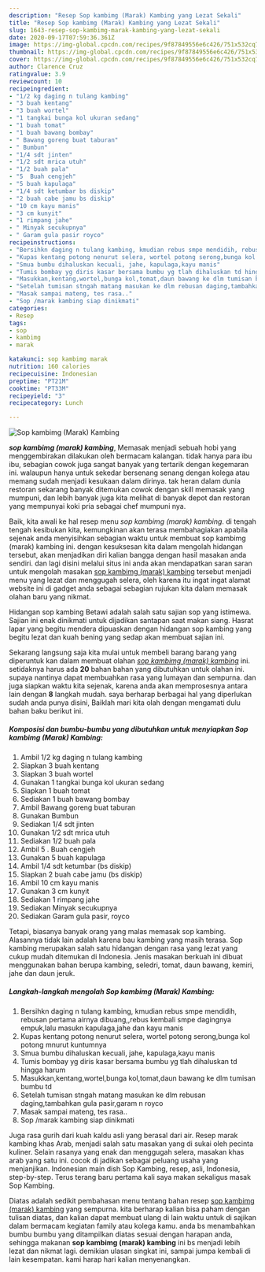 ```yaml
---
description: "Resep Sop kambimg (Marak) Kambing yang Lezat Sekali"
title: "Resep Sop kambimg (Marak) Kambing yang Lezat Sekali"
slug: 1643-resep-sop-kambimg-marak-kambing-yang-lezat-sekali
date: 2020-09-17T07:59:36.361Z
image: https://img-global.cpcdn.com/recipes/9f87849556e6c426/751x532cq70/sop-kambimg-marak-kambing-foto-resep-utama.jpg
thumbnail: https://img-global.cpcdn.com/recipes/9f87849556e6c426/751x532cq70/sop-kambimg-marak-kambing-foto-resep-utama.jpg
cover: https://img-global.cpcdn.com/recipes/9f87849556e6c426/751x532cq70/sop-kambimg-marak-kambing-foto-resep-utama.jpg
author: Clarence Cruz
ratingvalue: 3.9
reviewcount: 10
recipeingredient:
- "1/2 kg daging n tulang kambing"
- "3 buah kentang"
- "3 buah wortel"
- "1 tangkai bunga kol ukuran sedang"
- "1 buah tomat"
- "1 buah bawang bombay"
- " Bawang goreng buat taburan"
- " Bumbun"
- "1/4 sdt jinten"
- "1/2 sdt mrica utuh"
- "1/2 buah pala"
- "5  Buah cengjeh"
- "5 buah kapulaga"
- "1/4 sdt ketumbar bs diskip"
- "2 buah cabe jamu bs diskip"
- "10 cm kayu manis"
- "3 cm kunyit"
- "1 rimpang jahe"
- " Minyak secukupnya"
- " Garam gula pasir royco"
recipeinstructions:
- "Bersihkn daging n tulang kambing, kmudian rebus smpe mendidih, rebusan pertama airnya dibuang,,rebus kembali smpe dagingnya empuk,lalu masukn kapulaga,jahe dan kayu manis"
- "Kupas kentang potong nenurut selera, wortel potong serong,bunga kol potong mnurut kuntumnya"
- "Smua bumbu dihaluskan kecuali, jahe, kapulaga,kayu manis"
- "Tumis bombay yg diris kasar bersama bumbu yg tlah dihaluskan td hingga harum"
- "Masukkan,kentang,wortel,bunga kol,tomat,daun bawang ke dlm tumisan bumbu td"
- "Setelah tumisan stngah matang masukan ke dlm rebusan daging,tambahkan gula pasir,garam n royco"
- "Masak sampai mateng, tes rasa.."
- "Sop /marak kambing siap dinikmati"
categories:
- Resep
tags:
- sop
- kambimg
- marak

katakunci: sop kambimg marak 
nutrition: 160 calories
recipecuisine: Indonesian
preptime: "PT21M"
cooktime: "PT33M"
recipeyield: "3"
recipecategory: Lunch

---
```



![Sop kambimg (Marak) Kambing](https://img-global.cpcdn.com/recipes/9f87849556e6c426/751x532cq70/sop-kambimg-marak-kambing-foto-resep-utama.jpg)

<b><i>sop kambimg (marak) kambing</i></b>, Memasak menjadi sebuah hobi yang menggembirakan dilakukan oleh bermacam kalangan. tidak hanya para ibu ibu, sebagian cowok juga sangat banyak yang tertarik dengan kegemaran ini. walaupun hanya untuk sekedar bersenang senang dengan kolega atau memang sudah menjadi kesukaan dalam dirinya. tak heran dalam dunia restoran sekarang banyak ditemukan cowok dengan skill memasak yang mumpuni, dan lebih banyak juga kita melihat di banyak depot dan restoran yang mempunyai koki pria sebagai chef mumpuni nya.

Baik, kita awali ke hal resep menu <i>sop kambimg (marak) kambing</i>. di tengah tengah kesibukan kita, kemungkinan akan terasa membahagiakan apabila sejenak anda menyisihkan sebagian waktu untuk membuat sop kambimg (marak) kambing ini. dengan kesuksesan kita dalam mengolah hidangan tersebut, akan menjadikan diri kalian bangga dengan hasil masakan anda sendiri. dan lagi disini melalui situs ini anda akan mendapatkan saran saran untuk mengolah masakan <u>sop kambimg (marak) kambing</u> tersebut menjadi menu yang lezat dan menggugah selera, oleh karena itu ingat ingat alamat website ini di gadget anda sebagai sebagian rujukan kita dalam memasak olahan baru yang nikmat.

Hidangan sop kambing Betawi adalah salah satu sajian sop yang istimewa. Sajian ini enak dinikmati untuk dijadikan santapan saat makan siang. Hasrat lapar yang begitu mendera dipuaskan dengan hidangan sop kambing yang begitu lezat dan kuah bening yang sedap akan membuat sajian ini.


Sekarang langsung saja kita mulai untuk membeli barang barang yang diperuntuk kan dalam membuat olahan <u><i>sop kambimg (marak) kambing</i></u> ini. setidaknya harus ada <b>20</b> bahan bahan yang dibutuhkan untuk olahan ini. supaya nantinya dapat membuahkan rasa yang lumayan dan sempurna. dan juga siapkan waktu kita sejenak, karena anda akan memprosesnya antara lain dengan <b>8</b> langkah mudah. saya berharap berbagai hal yang diperlukan sudah anda punya disini, Baiklah mari kita olah dengan mengamati dulu bahan baku berikut ini.

<!--inarticleads1-->

##### Komposisi dan bumbu-bumbu yang dibutuhkan untuk menyiapkan Sop kambimg (Marak) Kambing:

1. Ambil 1/2 kg daging n tulang kambing
1. Siapkan 3 buah kentang
1. Siapkan 3 buah wortel
1. Gunakan 1 tangkai bunga kol ukuran sedang
1. Siapkan 1 buah tomat
1. Sediakan 1 buah bawang bombay
1. Ambil  Bawang goreng buat taburan
1. Gunakan  Bumbun
1. Sediakan 1/4 sdt jinten
1. Gunakan 1/2 sdt mrica utuh
1. Sediakan 1/2 buah pala
1. Ambil 5 . Buah cengjeh
1. Gunakan 5 buah kapulaga
1. Ambil 1/4 sdt ketumbar (bs diskip)
1. Siapkan 2 buah cabe jamu (bs diskip)
1. Ambil 10 cm kayu manis
1. Gunakan 3 cm kunyit
1. Sediakan 1 rimpang jahe
1. Sediakan  Minyak secukupnya
1. Sediakan  Garam gula pasir, royco


Tetapi, biasanya banyak orang yang malas memasak sop kambing. Alasannya tidak lain adalah karena bau kambing yang masih terasa. Sop kambing merupakan salah satu hidangan dengan rasa yang lezat yang cukup mudah ditemukan di Indonesia. Jenis masakan berkuah ini dibuat menggunakan bahan berupa kambing, seledri, tomat, daun bawang, kemiri, jahe dan daun jeruk. 

<!--inarticleads2-->

##### Langkah-langkah mengolah Sop kambimg (Marak) Kambing:

1. Bersihkn daging n tulang kambing, kmudian rebus smpe mendidih, rebusan pertama airnya dibuang,,rebus kembali smpe dagingnya empuk,lalu masukn kapulaga,jahe dan kayu manis
1. Kupas kentang potong nenurut selera, wortel potong serong,bunga kol potong mnurut kuntumnya
1. Smua bumbu dihaluskan kecuali, jahe, kapulaga,kayu manis
1. Tumis bombay yg diris kasar bersama bumbu yg tlah dihaluskan td hingga harum
1. Masukkan,kentang,wortel,bunga kol,tomat,daun bawang ke dlm tumisan bumbu td
1. Setelah tumisan stngah matang masukan ke dlm rebusan daging,tambahkan gula pasir,garam n royco
1. Masak sampai mateng, tes rasa..
1. Sop /marak kambing siap dinikmati


Juga rasa gurih dari kuah kaldu asli yang berasal dari air. Resep marak kambing khas Arab, menjadi salah satu masakan yang di sukai oleh pecinta kuliner. Selain rasanya yang enak dan menggugah selera, masakan khas arab yang satu ini. cocok di jadikan sebagai peluang usaha yang menjanjikan. Indonesian main dish Sop Kambing, resep, asli, Indonesia, step-by-step. Terus terang baru pertama kali saya makan sekaligus masak Sop Kambing. 

Diatas adalah sedikit pembahasan menu tentang bahan resep <u>sop kambimg (marak) kambing</u> yang sempurna. kita berharap kalian bisa paham dengan tulisan diatas, dan kalian dapat membuat ulang di lain waktu untuk di sajikan dalam bermacam kegiatan family atau kolega kamu. anda bs menambahkan bumbu bumbu yang ditampilkan diatas sesuai dengan harapan anda, sehingga makanan <b>sop kambimg (marak) kambing</b> ini bs menjadi lebih lezat dan nikmat lagi. demikian ulasan singkat ini, sampai jumpa kembali di lain kesempatan. kami harap hari kalian menyenangkan.
